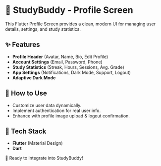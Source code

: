 # 📱 StudyBuddy - Profile Screen  

This Flutter Profile Screen provides a clean, modern UI for managing user details, settings, and study statistics.  

## ✨ Features  
- **Profile Header** (Avatar, Name, Bio, Edit Profile)  
- **Account Settings** (Email, Password, Phone)  
- **Study Statistics** (Streak, Hours, Sessions, Avg. Grade)  
- **App Settings** (Notifications, Dark Mode, Support, Logout)  
- **Adaptive Dark Mode**  

## 📌 How to Use  
- Customize user data dynamically.  
- Implement authentication for real user info.  
- Enhance with profile image upload & logout confirmation.  

## 🔧 Tech Stack  
- **Flutter** (Material Design)  
- **Dart**  

🚀 Ready to integrate into StudyBuddy!
